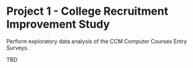 # Project 1 - College Recruitment Improvement Study
 Perform exploratory data analysis of the CCM Computer Courses Entry Surveys.

 TBD
